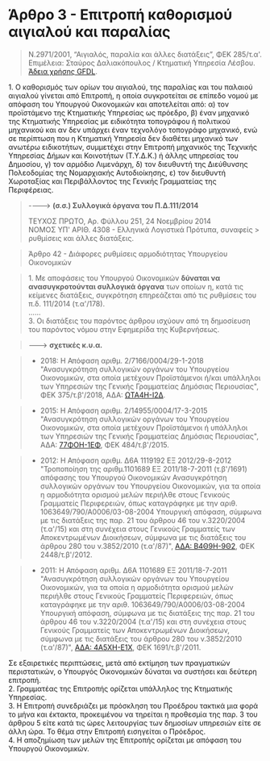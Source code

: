# <a id="chapter-4"></a> Άρθρο 3 - Επιτροπή καθορισμού αιγιαλού και παραλίας 

> Ν.2971/2001, “Αιγιαλός, παραλία και άλλες διατάξεις”, ΦΕΚ 285/τ.α'. Επιμέλεια: Σταύρος Δαλιακόπουλος / Κτηματική Υπηρεσία Λέσβου. [Άδεια χρήσης GFDL](http://www.gnu.org/licenses/fdl.html).

1\. Ο καθορισμός των ορίων του αιγιαλού, της παραλίας και του παλαιού αιγιαλού γίνεται από Επιτροπή, η οποία συγκροτείται σε επίπεδο νομού με απόφαση του Υπουργού Οικονομικών και αποτελείται από: α) τον προϊστάμενο της Κτηματικής Υπηρεσίας ως πρόεδρο, β) έναν μηχανικό της Κτηματικής Υπηρεσίας με ειδικότητα τοπογράφου ή πολιτικού μηχανικού και αν δεν υπάρχει έναν τεχνολόγο τοπογράφο μηχανικό, ενώ σε περίπτωση που η Κτηματική Υπηρεσία δεν διαθέτει μηχανικό των ανωτέρω ειδικοτήτων, συμμετέχει στην Επιτροπή μηχανικός της Τεχνικής Υπηρεσίας Δήμων και Κοινοτήτων (Τ.Υ.Δ.Κ.) ή άλλης υπηρεσίας του Δημοσίου, γ) τον αρμόδιο Λιμενάρχη, δ) τον διευθυντή της Διεύθυνσης Πολεοδομίας της Νομαρχιακής Αυτοδιοίκησης, ε) τον διευθυντή Χωροταξίας και Περιβάλλοντος της Γενικής Γραμματείας της Περιφέρειας.

> ----> **(σ.σ.) Συλλογικά όργανα του Π.Δ.111/2014**
>
> ΤΕΥΧΟΣ ΠΡΩΤΟ, Αρ. Φύλλου 251, 24 Νοεμβρίου 2014  
> ΝΟΜΟΣ ΥΠ' ΑΡΙΘ. 4308 - Ελληνικά Λογιστικά Πρότυπα, συναφείς > ρυθμίσεις και άλλες διατάξεις.

> Άρθρο 42 - Διάφορες ρυθμίσεις αρμοδιότητας Υπουργείου Οικονομικών

> 1\. Με αποφάσεις του Υπουργού Οικονομικών **δύναται να ανασυγκροτούνται συλλογικά όργανα** των οποίων η, κατά τις κείμενες διατάξεις, συγκρότηση επηρεάζεται από τις ρυθμίσεις του π.δ. 111/2014 (τ.α'/178\).  
......  
3\. Οι διατάξεις του παρόντος άρθρου ισχύουν από τη δημοσίευση του παρόντος νόμου στην Εφημερίδα της Κυβερνήσεως.

> ---> **σχετικές κ.υ.α.**

> - 2018: Η Απόφαση αριθμ. 2/7166/0004/29-1-2018 "Ανασυγκρότηση  συλλογικών  οργάνων  του Υπουργείου Οικονομικών, στα οποία μετέχουν Προϊστάμενοι ή/και υπάλληλοι των Υπηρεσιών της Γενικής Γραμματείας Δημόσιας Περιουσίας", ΦΕΚ 375/τ.β'/2018, ΑΔΑ: [ΩΤΑ4Η-Ι2Δ](https://diavgeia.gov.gr/decision/view/ΩΤΑ4Η-Ι2Δ).

> - 2015: Η Απόφαση αριθμ. 2/14955/0004/17-3-2015 "Ανασυγκρότηση συλλογικών οργάνων του Υπουργείου Οικονομικών, στα οποία μετέχουν Προϊστάμενοι ή υπάλληλοι των Υπηρεσιών της Γενικής Γραμματείας Δημόσιας Περιουσίας", ΑΔΑ: [77ΦΟΗ-1ΕΦ](https://diavgeia.gov.gr/decision/view/77ΦΟΗ-1ΕΦ), ΦΕΚ 484/τ.β'/2015.

> - 2012: Η Απόφαση αριθμ. Δ6Α 1119192 ΕΞ 2012/29-8-2012 "Τροποποίηση της αριθμ.1101689 ΕΞ 2011/18-7-2011 (τ.β'/1691) απόφασης του Υπουργού Οικονομικών Ανασυγκρότηση συλλογικών οργάνων του Υπουργείου Οικονομικών, για τα οποία η αρμοδιότητα ορισμού μελών περιήλθε στους Γενικούς Γραμματείς Περιφερειών, όπως καταγράφηκε με την αριθ. 1063649/790/Α0006/03-08-2004 Υπουργική απόφαση, σύμφωνα με τις διατάξεις της παρ. 21 του άρθρου 46 του ν.3220/2004 (τ.α'/15) και στη συνέχεια στους Γενικούς Γραμματείς των Αποκεντρωμένων Διοικήσεων, σύμφωνα με τις διατάξεις του άρθρου 280 του ν.3852/2010 (τ.α'/87)", [ΑΔΑ: Β4Θ9Η-9Θ2](https://diavgeia.gov.gr/decision/view/Β4Θ9Η-9Θ2), ΦΕΚ 2448/τ.β'/2012.

> - 2011: H Απόφαση αριθμ. Δ6Α 1101689 ΕΞ 2011/18-7-2011 "Ανασυγκρότηση συλλογικών οργάνων του Υπουργείου Οικονομικών, για τα οποία η αρμοδιότητα ορισμού μελών περιήλθε στους Γενικούς Γραμματείς Περιφερειών, όπως καταγράφηκε με την αριθ. 1063649/790/Α0006/03-08-2004 Υπουργική απόφαση, σύμφωνα με τις διατάξεις της παρ. 21 του άρθρου 46 του ν.3220/2004 (τ.α'/15) και στη συνέχεια στους Γενικούς Γραμματείς των Αποκεντρωμένων Διοικήσεων, σύμφωνα με τις διατάξεις του άρθρου 280 του ν.3852/2010 (τ.α'/87)", [ΑΔΑ: 4Α5ΧΗ-Ε1Χ](https://diavgeia.gov.gr/decision/view/4Α5ΧΗ-Ε1Χ), ΦΕΚ 1691/τ.β'/2011.

Σε εξαιρετικές περιπτώσεις, μετά από εκτίμηση των πραγματικών περιστατικών, ο Υπουργός Οικονομικών δύναται να συστήσει και δεύτερη επιτροπή.  
2\. Γραμματέας της Επιτροπής ορίζεται υπάλληλος της Κτηματικής Υπηρεσίας.  
3\. Η Επιτροπή συνεδριάζει με πρόσκληση του Προέδρου τακτικά μια φορά το μήνα και έκτακτα, προκειμένου να τηρείται η προθεσμία της παρ. 3 του άρθρου 5 είτε κατά τις ώρες λειτουργίας των δημοσίων υπηρεσιών είτε σε άλλη ώρα. Το θέμα στην Επιτροπή εισηγείται ο Πρόεδρος.  
4\. Η αποζημίωση των μελών της Επιτροπής ορίζεται με απόφαση του Υπουργού Οικονομικών.
